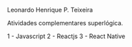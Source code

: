 Leonardo Henrique P. Teixeira

Atividades complementares superlógica.

1 - Javascript
2 - Reactjs
3 - React Native 

